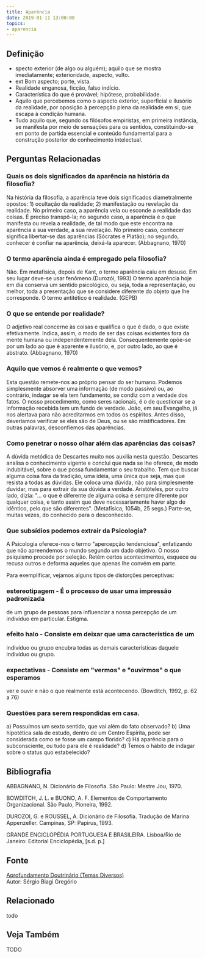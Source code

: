 ```yaml
---
title: Aparência
date: 2019-01-11 13:00:00
topics: 
- aparencia
---
```


## Definição
* specto exterior (de algo ou alguém); aquilo que se mostra imediatamente; exterioridade, aspecto, vulto.
* ext Bom aspecto; porte, vista.
* Realidade enganosa, ficção, falso indício.
* Característica do que é provável; hipótese, probabilidade.
* Aquilo que percebemos como o aspecto exterior, superficial e ilusório da realidade, por oposição à percepção plena da realidade em si, que escapa à condição humana.
* Tudo aquilo que, segundo os filósofos empiristas, em primeira instância, se manifesta por meio de sensações para os sentidos, constituindo-se em ponto de partida essencial e conteúdo fundamental para a construção posterior do conhecimento intelectual.

## Perguntas Relacionadas

### Quais os dois significados da aparência na história da filosofia?
Na história da filosofia, a aparência teve dois significados
diametralmente opostos: 1) ocultação da realidade; 2) manifestação ou
revelação da realidade. No primeiro caso, a aparência vela ou esconde a
realidade das coisas. É preciso transpô-la; no segundo caso, a aparência
é o que manifesta ou revela a realidade, de tal modo que este encontra
na aparência a sua verdade, a sua revelação. No primeiro caso, conhecer
significa libertar-se das aparências (Sócrates e Platão); no segundo,
conhecer é confiar na aparência, deixá-la aparecer. (Abbagnano, 1970)

### O termo aparência ainda é empregado pela filosofia?
Não. Em metafísica, depois de Kant, o termo aparência caiu em desuso.
Em seu lugar deve-se usar fenômeno.(Durozói, 1993) O termo aparência
hoje em dia conserva um sentido psicológico, ou seja, toda a
representação, ou melhor, toda a presentação que se considere diferente
do objeto que lhe corresponde. O termo antitético é realidade. (GEPB)

### O que se entende por realidade?
O adjetivo real concerne às coisas e qualifica o que é dado, o que
existe efetivamente. Indica, assim, o modo de ser das coisas existentes
fora da mente humana ou independentemente dela. Consequentemente opõe-se
por um lado ao que é aparente e ilusório, e, por outro lado, ao que
é abstrato. (Abbagnano, 1970)

### Aquilo que vemos é realmente o que vemos?
Esta questão remete-nos ao próprio pensar do ser humano. Podemos
simplesmente absorver uma informação (de modo passivo) ou, ao contrário,
indagar se ela tem fundamento, se condiz com a verdade dos fatos. O
nosso procedimento, como seres racionais, é o de questionar se a
informação recebida tem um fundo de verdade. João, em seu Evangelho,
já nos alertava para não acreditarmos em todos os espíritos. Antes
disso, deveríamos verificar se eles são de Deus, ou se são
mistificadores. Em outras palavras, desconfiemos das aparências.

### Como penetrar o nosso olhar além das aparências das coisas?
A dúvida metódica de Descartes muito nos auxilia nesta questão.
Descartes analisa o conhecimento vigente e conclui que nada se lhe
oferece, de modo indubitável, sobre o que possa fundamentar o seu
trabalho. Tem que buscar alguma coisa fora da tradição, uma idéia, uma
única que seja, mas que resista a todas as dúvidas. Ele coloca uma
dúvida, não para simplesmente duvidar, mas para extrair da sua dúvida a
verdade. Aristóteles, por outro lado, dizia: "... o que é diferente de
alguma coisa é sempre diferente por qualquer coisa, e tanto assim que
deve necessariamente haver algo de idêntico, pelo que são diferentes".
(Metafísica, 1054b, 25 segs.) Parte-se, muitas vezes, do conhecido
para o desconhecido.

### Que subsídios podemos extrair da Psicologia?
A Psicologia oferece-nos o termo "apercepção tendenciosa", enfatizando
que não apreendemos o mundo segundo um dado objetivo. O nosso psiquismo
procede por seleção. Retém certos acontecimentos, esquece ou recusa
outros e deforma aqueles que apenas lhe convém em parte.

Para exemplificar, vejamos alguns tipos de distorções perceptivas:
### estereotipagem - É o processo de usar uma impressão padronizada
de um grupo de pessoas para influenciar a nossa percepção de um
indivíduo em particular. Estigma.
### efeito halo - Consiste em deixar que uma característica de um
indivíduo ou grupo encubra todas as demais características daquele
indivíduo ou grupo.
### expectativas - Consiste em "vermos" e "ouvirmos" o que esperamos
ver e ouvir e não o que realmente está acontecendo. (Bowditch, 1992, p.
62 a 76)

### Questões para serem respondidas em casa.

a) Possuímos um sexto sentido, que vai além do fato observado?
b) Uma hipotética sala de estudo, dentro de um Centro Espírita, pode ser
considerada como se fosse um campo florido?
c) Há aparência para o subconsciente, ou tudo para ele é realidade?
d) Temos o hábito de indagar sobre o status quo estabelecido?

## Bibliografia

ABBAGNANO, N. Dicionário de Filosofia. São Paulo: Mestre Jou, 1970.

BOWDITCH, J. L. e BUONO, A. F. Elementos de Comportamento
Organizacional. São Paulo, Pioneira, 1992.

DUROZOI, G. e ROUSSEL, A. Dicionário de Filosofia. Tradução de Marina
Appenzeller. Campinas, SP: Papirus, 1993.

GRANDE ENCICLOPÉDIA PORTUGUESA E BRASILEIRA. Lisboa/Rio de Janeiro:
Editorial Enciclopédia, \[s.d. p.\]

## Fonte
[Aprofundamento Doutrinário (Temas Diversos)](https://sites.google.com/view/aprofundamentodoutrinario/aparência-e-realidade)  
Autor: Sérgio Biagi Gregório


## Relacionado
todo

## Veja Também
TODO

